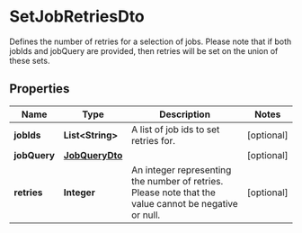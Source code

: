 

# SetJobRetriesDto

Defines the number of retries for a selection of jobs. Please note that if both jobIds and jobQuery are provided, then retries will be set on the union of these sets.

## Properties

Name | Type | Description | Notes
------------ | ------------- | ------------- | -------------
**jobIds** | **List&lt;String&gt;** | A list of job ids to set retries for. |  [optional]
**jobQuery** | [**JobQueryDto**](JobQueryDto.md) |  |  [optional]
**retries** | **Integer** | An integer representing the number of retries. Please note that the value cannot be negative or null. |  [optional]



